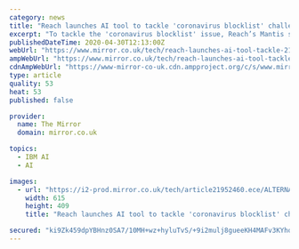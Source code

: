 ```yaml
---
category: news
title: "Reach launches AI tool to tackle 'coronavirus blocklist' challenge for news sector"
excerpt: "To tackle the 'coronavirus blocklist' issue, Reach’s Mantis system uses IBM Watson’s AI technology to verify whether news content is safe for brands"
publishedDateTime: 2020-04-30T12:13:00Z
webUrl: "https://www.mirror.co.uk/tech/reach-launches-ai-tool-tackle-21952448"
ampWebUrl: "https://www.mirror.co.uk/tech/reach-launches-ai-tool-tackle-21952448.amp"
cdnAmpWebUrl: "https://www-mirror-co-uk.cdn.ampproject.org/c/s/www.mirror.co.uk/tech/reach-launches-ai-tool-tackle-21952448.amp"
type: article
quality: 53
heat: 53
published: false

provider:
  name: The Mirror
  domain: mirror.co.uk

topics:
  - IBM AI
  - AI

images:
  - url: "https://i2-prod.mirror.co.uk/tech/article21952460.ece/ALTERNATES/s615/0_0jpeg.jpg"
    width: 615
    height: 409
    title: "Reach launches AI tool to tackle 'coronavirus blocklist' challenge for news sector"

secured: "ki9Zk459dpYBHnz0SA7/10MH+wz+hyluTvS/+9i2mulj8gueeKH4MAFv3KYhqnFmqLZl4hB4DL8vmBkPRSyOOQE4K78GtpKoNURr/JMYMhSVup6iMUO21DcTK2hHuHl/GAYmYO/pmXqXLRZ7eqlQUOKlZHa6WaqZ1VFcv8ZwvKLECqchiuQJO7EAufrW80Fz2dz+tVTGUDUCED7V4/zeO0dgIucVqfwGvJwrfCnuqleozcCk1HY1KynTe5gDI49jhT0YKKji8YktVK+/S5i4OfBEW8paIrJ79TAirH/qob35HsZrsY6IRLeRCyojEFsyyk8b9GrOT9tma8sB/wLdNT9EaW04BAqno4rFV2WDHCNq8+NmZ47yzxnopQsG69yV5JxBLZxArhSdRJCVo4FHWreesSLcdNFxa8UeszpfyJQFV4QUpvim4ZM/zFDK36iJf8IlZVnymYHl+LPrDGKUqH5DaYb9AMGh2Qra0VisD7E=;SEhbpbVB2+auZhPEHDd/7A=="
---
```


